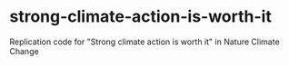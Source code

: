 # strong-climate-action-is-worth-it
Replication code for "Strong climate action is worth it" in Nature Climate Change
